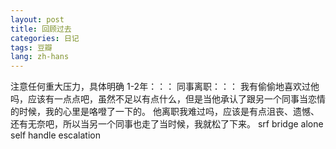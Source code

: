 ```yaml
---
layout: post
title: 回顾过去
categories: 日记
tags: 豆瓣
lang: zh-hans
---
```

注意任何重大压力，具体明确
1-2年：：：
同事离职：：：
我有偷偷地喜欢过他吗，应该有一点点吧，虽然不足以有点什么，但是当他承认了跟另一个同事当恋情的时候，我的心里是咯噔了一下的。
他离职我难过吗，应该是有点沮丧、遗憾、还有无奈吧，所以当另一个同事也走了当时候，我就松了下来。
srf bridge alone
self handle escalation
